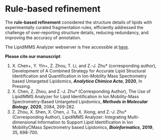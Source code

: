 # Rule-based refinement

The **rule-based refinement** considered the structure details of lipids with experimentally curated fragmentation rules, efficiently addressed the challenge of over-reporting structure details, reducing redundancy, and improving the accuracy of annotation.

The LipidIMMS Analyzer webserver is free accessible at [here](http://imms.zhulab.cn/LipidIMMS/).

**Please cite our manuscript**: 
1. X. Chen+, Y. Yin+, Z. Zhou, T. Li, and Z.-J. Zhu* (corresponding author), Development of A Combined Strategy for Accurate Lipid Structural Identification and Quantification in Ion-Mobility Mass Spectrometry based Untargeted Lipidomics, ***Analytica Chimica Acta***, **2020**, In Pressing.
2. X. Chen, Z. Zhou, and Z.-J. Zhu* (Corresponding Author), The Use of LipidIMMS Analyzer for Lipid Identification in Ion Mobility-Mass Spectrometry-Based Untargeted Lipidomics, ***Methods in Molecular Biology***, **2020**, 2084, 269-282.
3. Z. Zhou, X. Shen, X. Chen, J. Tu, X. Xiong, and Z.-J. Zhu* (Corresponding Author), LipidIMMS Analyzer: Integrating Multi-dimensional Information to Support Lipid Identification in Ion MobilityCMass Spectrometry based Lipidomics, ***Bioinformatics***, **2019**, 35, 698-700.
